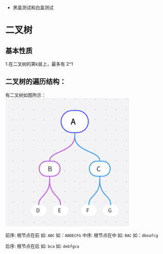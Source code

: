 - 黑盒测试和白盒测试


# 二叉树
## 基本性质
1.在二叉树的第k层上，最多有 2^1 
## 二叉树的遍历结构：
有二叉树如图所示：
![输入图片说明](/imgs/2022-11-22/6n7EjIAuRNDjisSR.png)

前序:
根节点在前
如:	`ABC`
如：`ABDECFG`
中序:
根节点在中
如:	`BAC`
如：`dbeafcg`

后序:
根节点在后
如: `bca`
如: `debfgca` 
<!--stackedit_data:
eyJoaXN0b3J5IjpbLTgzNzU3MjE0NCwtMTM1MzAyOTUxNiwtMj
c1MDI2OTQzXX0=
-->